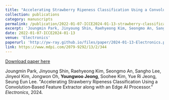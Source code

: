 ```yaml
---
title: "Accelerating Strawberry Ripeness Classification Using a Convolution‑Based Feature Extractor along with an Edge AI Processor"
collection: publications
category: manuscripts
permalink: /publication/2022-01-07-ICCE2024-01-13-strawberry-classification
excerpt: 'Joungmin Park, Jinyoung Shin, Raehyeong Kim, Seongmo An, Sangho Lee, Jinyeol Kim, Jongwon Oh, <b>Youngwoo Jeong</b>, Soohee Kim, Yue Ri Jeong, Seung Eun Lee. &quot;Accelerating Strawberry Ripeness Classification Using a Convolution‑Based Feature Extractor along with an Edge AI Processor.&quot; <i>Electronics</i>, 2024.'
date: 2022-01-07-ICCE2024-01-13
venue: 'Electronics'
paperurl: 'http://yw-ray.github.io/files/paper/2024-01-13-Electronics.pdf'
link: https://www.mdpi.com/2079-9292/13/2/344
---
```


<a href='http://yw-ray.github.io/files/paper/2024-01-13-Electronics.pdf'>Download paper here</a>

Joungmin Park, Jinyoung Shin, Raehyeong Kim, Seongmo An, Sangho Lee, Jinyeol Kim, Jongwon Oh, <b>Youngwoo Jeong</b>, Soohee Kim, Yue Ri Jeong, Seung Eun Lee. &quot;Accelerating Strawberry Ripeness Classification Using a Convolution‑Based Feature Extractor along with an Edge AI Processor.&quot; <i>Electronics</i>, 2024.
